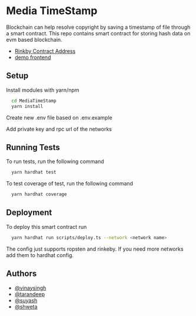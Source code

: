 
# Media TimeStamp

Blockchain can help resolve copyright by saving a timestamp of file through a smart contract.
This repo contains smart contract for storing hash data on evm based blockchain.

- [Rinkby Contract Address](https://rinkeby.etherscan.io/address/0xeaa13d1e2bc24c30f5d38d47c1000b37fdfc2710#code)
- [demo frontend](https://mediatimestamp.web.app/)

## Setup

Install modules with yarn/npm

```bash
  cd MediaTimeStamp
  yarn install
```
Create new .env file based on .env.example

Add private key and rpc url of the networks
## Running Tests

To run tests, run the following command

```bash
  yarn hardhat test
```

To test coverage of test, run the following command

```bash
  yarn hardhat coverage
```

## Deployment

To deploy this smart contract run

```bash
  yarn hardhat run scripts/deploy.ts --network <network name>
```

The config just supports ropsten and rinkeby. If you need more networks add them to hardhat config.




## Authors

- [@vinaysingh](https://github.com/vinaysingh8866)
- [@tarandeep](https://github.com/Tarandeep100)
- [@suyash](https://github.com/Shuunya-web)
- [@shweta](https://github.com/Shweta-source-byte)

